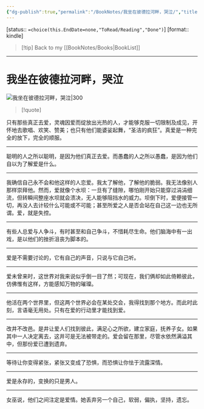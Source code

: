 ```yaml
---
{"dg-publish":true,"permalink":"/BookNotes/我坐在彼德拉河畔，哭泣/","title":"我坐在彼德拉河畔，哭泣","noteIcon":""}
---
```


[status:: `=choice(this.EndDate=none,"ToRead/Reading","Done")`]
[format:: kindle]

>[!tip] Back to my [[BookNotes/Books\|BookList]]

---
# 我坐在彼德拉河畔，哭泣

![我坐在彼德拉河畔，哭泣|300](https://img1.doubanio.com/view/subject/l/public/s29664200.jpg)

>[!quote]


只有那些真正去爱，灵魂因爱而绽放出光热的人，才能够克服一切限制及成见，开怀地去歌唱、欢笑、赞美；也只有他们能婆娑起舞，“圣洁的疯狂”。真爱是一种完全的放下，完全的顺服。

---
聪明的人之所以聪明，是因为他们真正去爱。而愚蠢的人之所以愚蠢，是因为他们自以为了解爱是什么。

---
我确信自己永不会和他这样的人恋爱。我太了解他，了解他的脆弱。我无法像别人那样崇拜他。然而，爱就像个水坝：一旦有了缝隙，哪怕刚开始只能穿过涓涓细流，但转瞬间整座水坝就会溃决，无人能够阻挡水的威力。坝倒下时，爱便接管一切，再没人去计较什么可能或不可能；甚至所爱之人是否会站在自己这一边也无所谓。爱，就是失控。

---
有些人总爱与人争斗，有时甚至和自己争斗，不惜耗尽生命。他们脑海中有一出戏，是以他们的挫折沮丧为脚本的。

------
爱是不需要讨论的，它有自己的声音，只说与它自己听。

---
爱未曾来时，这世界对我来说似乎倒一目了然；可现在，我们俩却如此倚赖彼此，仿佛惟有这样，方能感知万物的璀璨。

---
他活在两个世界里，但这两个世界必会在某处交会，我得找到那个地方。而此时此刻，言语毫无用处。只有在爱的行动里才能找到爱。

---
改井不改邑。是井让爱人们找到彼此，满足心之所欲，建立家庭，抚养子女。如果其中一人决定离去，这井可是无法被带走的。爱会留在那里，尽管水依然满溢其中，但那份爱已遭到遗弃。

---
等待让你变得紧张，紧张又变成了恐惧，而恐惧让你怯于流露深情。

---
爱是永存的，变换的只是男人。

----
女巫说，他们之间注定是爱情。她丢弃另一个自己，软弱，偏执，坚持，遗忘。